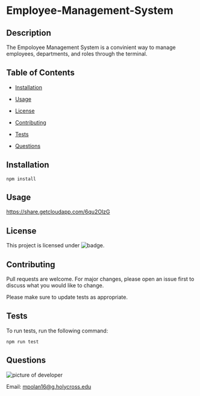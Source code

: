 # Employee-Management-System

## Description

The Empoloyee Management System is a convinient way to manage employees, departments, and roles through the terminal.

## Table of Contents

* [Installation](#installation)

* [Usage](#usage)

* [License](#license)

* [Contributing](#contributing)

* [Tests](#tests)

* [Questions](#questions)

## Installation

```npm install```

## Usage

https://share.getcloudapp.com/6qu2OlzG

## License
 This project is licensed under ![badge](https://img.shields.io/badge/License-MIT-blue).

## Contributing
Pull requests are welcome. For major changes, please open an issue first to discuss what you would like to change.

Please make sure to update tests as appropriate.

## Tests
 
To run tests, run the following command:

```npm run test```

## Questions

![picture of developer](https://avatars3.githubusercontent.com/u/60660512?v=4)

Email: mpolan16@g.holycross.edu